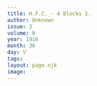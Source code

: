 ```yaml
---
title: H.F.C. - 4 Blocks 1.
author: Unknown
issue: 2
volume: 8
year: 1916
month: 30
day: V
tags:
layout: page.njk
image:
---
```


